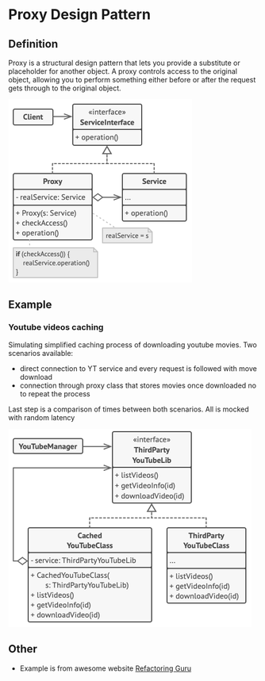 # Proxy Design Pattern

## Definition

Proxy is a structural design pattern that lets you provide a substitute or placeholder for another object. A proxy controls access to the original object, allowing you to perform something either before or after the request gets through to the original object.

![img_1.png](src/img_1.png)

## Example
### Youtube videos caching

Simulating simplified caching process of downloading youtube movies. Two scenarios available:
- direct connection to YT service and every request is followed with move download
- connection through proxy class that stores movies once downloaded no to repeat the process

Last step is a comparison of times between both scenarios. All is mocked with random latency

![img.png](src/img.png)

## Other

- Example is from awesome website [Refactoring Guru](https://refactoring.guru)